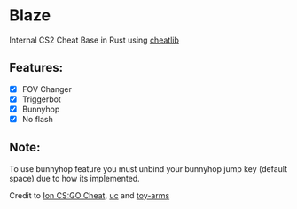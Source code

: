 # Blaze
Internal CS2 Cheat Base in Rust using [cheatlib](https://github.com/implicitlycorrect/cheatlib)

## Features:
- [x] FOV Changer
- [x] Triggerbot
- [x] Bunnyhop
- [x] No flash

## Note:
To use bunnyhop feature you must unbind your bunnyhop jump key (default space) due to how its implemented.

Credit to [Ion CS:GO Cheat](https://github.com/zorftw/Ion), [uc](https://www.unknowncheats.me/forum/rust-language-/620533-cs2-internal-rust-cheat-base.html) and [toy-arms](https://github.com/pseuxide/toy-arms)
